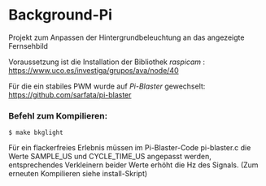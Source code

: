# Background-Pi
Projekt zum Anpassen der Hintergrundbeleuchtung an das angezeigte Fernsehbild

Voraussetzung ist die Installation der Bibliothek _raspicam_ :
https://www.uco.es/investiga/grupos/ava/node/40

Für die ein stabiles PWM wurde auf _Pi-Blaster_ gewechselt:
https://github.com/sarfata/pi-blaster

### Befehl zum Kompilieren:
```
$ make bkglight
```

Für ein flackerfreies Erlebnis müssen im Pi-Blaster-Code pi-blaster.c die Werte SAMPLE_US und CYCLE_TIME_US angepasst werden, entsprechendes Verkleinern beider Werte erhöht die Hz des Signals. (Zum erneuten Kompilieren siehe install-Skript)